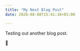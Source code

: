 ```yaml
---
title: "My Next Blog Post"
date: 2020-08-08T15:41:18+01:00

---
```


Testing out another blog post.

:football:

